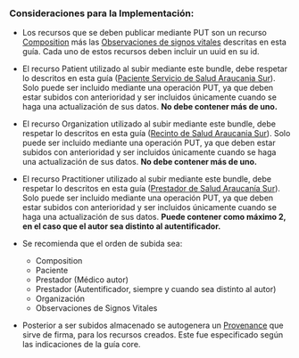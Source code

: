 
### Consideraciones para la Implementación:

* Los recursos que se deben publicar mediante PUT son un recurso [Composition](StructureDefinition-CdrComposition.html) más las [Observaciones de signos vitales](StructureDefinition-CdrSignosVitales.html) descritas en esta guía. Cada uno de estos recursos deben incluir un uuid en su id.
* El recurso Patient utilizado al subir mediante este bundle, debe respetar lo descritos en esta guía ([Paciente Servicio de Salud Araucania Sur](StructureDefinition-CdrPatient.html)). Solo puede ser incluido mediante una operación PUT, ya que deben estar subidos con anterioridad y ser incluidos únicamente cuando se haga una actualización de sus datos. **No debe contener más de uno.**
* El recurso Organization utilizado al subir mediante este bundle, debe respetar lo descritos en esta guía ([Recinto de Salud Araucania Sur](StructureDefinition-CdrOrganizationHosp.html)). Solo puede ser incluido mediante una operación PUT, ya que deben estar subidos con anterioridad y ser incluidos únicamente cuando se haga una actualización de sus datos. **No debe contener más de uno.**
* El recurso Practitioner utilizado al subir mediante este bundle, debe respetar lo descritos en esta guía ([Prestador de Salud Araucanía Sur](StructureDefinition-CdrPractitioner.html)). Solo puede ser incluido mediante una operación PUT, ya que deben estar subidos con anterioridad y ser incluidos únicamente cuando se haga una actualización de sus datos. **Puede contener como máximo 2, en el caso que el autor sea distinto al autentificador.**
* Se recomienda que el orden de subida sea:
  * Composition
  * Paciente
  * Prestador (Médico autor)
  * Prestador (Autentificador, siempre y cuando sea distinto al autor)
  * Organización
  * Observaciones de Signos Vitales

* Posterior a ser subidos almacenado se autogenera un [Provenance](StructureDefinition-CdrProvenance.html) que sirve de firma, para los recursos creados. Este fue especificado según las indicaciones de la guía core.

